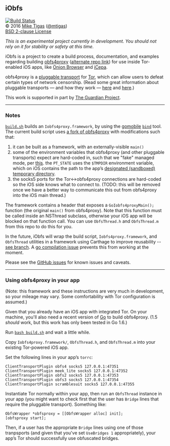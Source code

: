 ## iObfs

[![Build Status](https://travis-ci.org/mtigas/iObfs.svg?branch=master)](https://travis-ci.org/mtigas/iObfs)  
&copy; 2016 [Mike Tigas][miketigas] ([@mtigas](https://twitter.com/mtigas))  
[BSD 2-clause License][license]

*This is an experimental project currently in development. You should not rely on it for stability or safety at this time.*

iObfs is a project to create a build process, documentation,
and examples regarding building [obfs4proxy][obfs4]
([alternate repo link][obfs4-alt]) for use inside Tor-enabled iOS apps, like [Onion Browser][onion-browser] and [iCepa][icepa].

obfs4proxy is a [pluggable transport][pt] for [Tor][tor], which can allow users to defeat certain types of network censorship. (Read some great information about pluggable transports — and how they work — [here][pt1] and [here][pt2].)

This work is supported in part by [The Guardian Project][guardian].

[miketigas]: https://mike.tig.as/
[license]: https://github.com/mtigas/iObfs/blob/master/LICENSE
[obfs4]: https://github.com/Yawning/obfs4
[obfs4-alt]: https://gitweb.torproject.org/pluggable-transports/obfs4.git/
[pt]: https://www.torproject.org/docs/pluggable-transports.html.en
[pt1]: https://trac.torproject.org/projects/tor/wiki/doc/AChildsGardenOfPluggableTransports
[pt2]: https://trac.torproject.org/projects/tor/wiki/doc/PluggableTransports
[tor]: https://www.torproject.org/
[onion-browser]: https://mike.tig.as/onionbrowser/
[icepa]: https://github.com/iCepa
[guardian]: https://guardianproject.info/

---

### Notes

[`build.sh`](https://github.com/mtigas/iObfs/blob/master/build.sh) builds an `Iobfs4proxy.framework`, by using the [gomobile][gomobile] [`bind`][gobind] tool. The current build script uses [a fork of obfs4proxy](https://github.com/mtigas/obfs4) with modifications such that:

1. it can be built as a framework, with an externally-visible `main()`
2. some of the environment variables that obfs4proxy (and other pluggable transports) expect are hard-coded in, such that we "fake" managed mode, per [this](https://github.com/mtigas/iObfs/wiki/Unmanaged-obfs4proxy). the `PT_STATE` uses the `$TMPDIR` environment variable, which on iOS contains the path to the app’s [designated (sandboxed) temporary directory](https://developer.apple.com/library/ios/documentation/FileManagement/Conceptual/FileSystemProgrammingGuide/FileSystemOverview/FileSystemOverview.html).
3. the socks5 ports for the Tor<->obfs4proxy connections are hard-coded so the iOS side knows what to connect to. (TODO: this will be removed once we have a better way to communicate this out from obfs4proxy into the iOS main thread.)

[gomobile]: https://golang.org/x/mobile/cmd/gomobile
[gobind]: https://godoc.org/golang.org/x/mobile/cmd/gobind

The framework contains a header that exposes a `GoIobfs4proxyMain();` function (the original `main()` from obfs4proxy). Note that this function must be called inside an NSThread subclass, otherwise your iOS app will be blocked on that function call. You can use `ObfsThread.h` and `ObfsThread.m` from this repo to do this for you.

In the future, iObfs will wrap the build script, `Iobfs4proxy.framework`, and `ObfsThread` utilities in a framework using Carthage to improve reusability -- [see branch](https://github.com/mtigas/iObfs/tree/framework). A [go compilation issue](https://github.com/golang/go/issues/12896) prevents this from working at the moment.

Please see the [GitHub issues](https://github.com/mtigas/iObfs/issues) for known issues and caveats.

---

### Using obfs4proxy in your app

(Note: this framework and these instructions are very much in development, so your mileage may vary. Some comfortability with Tor configuration is assumed.)

Given that you already have an iOS app with integrated Tor. On your machine, you'll also need a recent version of [Go](https://golang.org/) to build obfs4proxy. (1.5 _should_ work, but this work has only been tested in Go 1.6.)

Run [`bash build.sh`](https://github.com/mtigas/iObfs/blob/master/build.sh) and wait a little while.

Copy `Iobfs4proxy.framework/`, `ObfsThread.h`, and `ObfsThread.m` into your existing Tor-powered iOS app.

Set the following lines in your app’s `torrc`:

```
ClientTransportPlugin obfs4 socks5 127.0.0.1:47351
ClientTransportPlugin meek_lite socks5 127.0.0.1:47352
ClientTransportPlugin obfs2 socks5 127.0.0.1:47353
ClientTransportPlugin obfs3 socks5 127.0.0.1:47354
ClientTransportPlugin scramblesuit socks5 127.0.0.1:47355
```

Instantiate Tor normally within your app, then run an `ObfsThread` instance in your app (you might want to check first that the user has `Bridge` lines that require the pluggable transport). Something like:

```objc
ObfsWrapper *obfsproxy = [[ObfsWrapper alloc] init];
[obfsproxy start];
```

Then, if a user has the appropriate `Bridge` lines using one of those tranpsports (and given that you've set `UseBridges 1` appropriately), your app’s Tor should successfully use obfuscated bridges.
